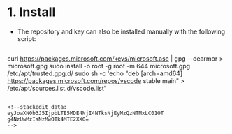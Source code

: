 
# 1. Install 

 - The repository and key can also be installed manually with the following script:

    ```
curl https://packages.microsoft.com/keys/microsoft.asc | gpg --dearmor > microsoft.gpg
sudo install -o root -g root -m 644 microsoft.gpg /etc/apt/trusted.gpg.d/
sudo sh -c 'echo "deb [arch=amd64] https://packages.microsoft.com/repos/vscode stable main" > /etc/apt/sources.list.d/vscode.list'
   ```

<!--stackedit_data:
eyJoaXN0b3J5IjpbLTE5MDE4NjI4NTksNjEyMzQzNTMxLC01OT
g4NzUwMzIsNzMwOTk4MTE2XX0=
-->